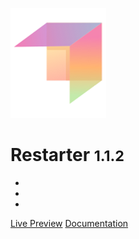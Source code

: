 ![logo](img/mypreview-logo.png)

# Restarter <small>1.1.2</small>

> 

- 
- 
- 


[Live Preview](https://demo.mypreview.one/restarter/)
[Documentation](#hypermarket-wordpress-theme)
